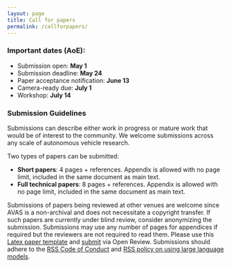 ```yaml
---
layout: page
title: Call for papers
permalink: /callforpapers/
---
```


### Important dates (AoE):
- Submission open: **May 1**
- Submission deadline: **May 24**
- Paper acceptance notification: **June 13**
- Camera-ready due: **July 1**
- Workshop: **July 14**

### Submission Guidelines

Submissions can describe either work in progress or mature work that would be of interest to the community. We welcome submissions across any scale of autonomous vehicle research. 

Two types of papers can be submitted:
- **Short papers**: 4 pages + references. Appendix is allowed with no page limit, included in the same document as main text.
- **Full technical papers**: 8 pages + references. Appendix is allowed with no page limit, included in the same document as main text.

Submissions of papers being reviewed at other venues are welcome since AVAS is a non-archival and does not necessitate a copyright transfer. If such papers are currently under blind review, consider anonymizing the submission. Submissions may use any number of pages for appendices if required but the reviewers are not required to read them. Please use this [Latex paper template](https://roboticsconference.org/) and [submit](https://openreview.net/) via Open Review. Submissions should adhere to the [RSS Code of Conduct](https://roboticsconference.org/information/authorinfo/) and [RSS policy on using large language models](https://roboticsconference.org/information/authorinfo/). 